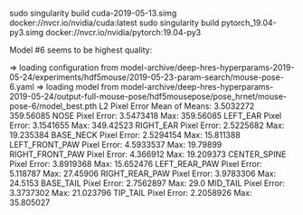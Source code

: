 sudo singularity build cuda-2019-05-13.simg docker://nvcr.io/nvidia/cuda:latest
sudo singularity build pytorch_19.04-py3.simg docker://nvcr.io/nvidia/pytorch:19.04-py3


Model #6 seems to be highest quality:

=> loading configuration from model-archive/deep-hres-hyperparams-2019-05-24/experiments/hdf5mouse/2019-05-23-param-search/mouse-pose-6.yaml
=> loading model from model-archive/deep-hres-hyperparams-2019-05-24/output-full-mouse-pose/hdf5mousepose/pose_hrnet/mouse-pose-6/model_best.pth
L2 Pixel Error Mean of Means:   3.5032272 359.56085
NOSE Pixel Error:               3.5473418 Max: 359.56085
LEFT_EAR Pixel Error:           3.1541655 Max: 349.42523
RIGHT_EAR Pixel Error:          2.5225682 Max: 19.235384
BASE_NECK Pixel Error:          2.5294154 Max: 15.811388
LEFT_FRONT_PAW Pixel Error:     4.5933537 Max: 19.79899
RIGHT_FRONT_PAW Pixel Error:    4.366912 Max: 19.209373
CENTER_SPINE Pixel Error:       3.8919368 Max: 15.652476
LEFT_REAR_PAW Pixel Error:      5.118787 Max: 27.45906
RIGHT_REAR_PAW Pixel Error:     3.9783306 Max: 24.5153
BASE_TAIL Pixel Error:          2.7562897 Max: 29.0
MID_TAIL Pixel Error:           3.3737302 Max: 21.023796
TIP_TAIL Pixel Error:           2.2058926 Max: 35.805027
